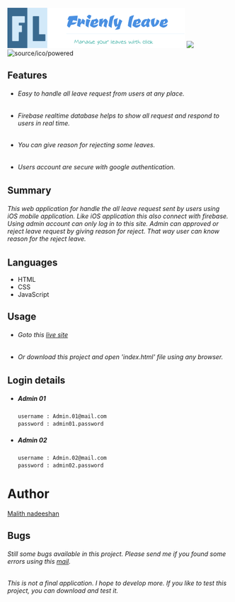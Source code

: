 
![](source/ico/app_poster.png)
![](source/ico/web_version) ![source/ico/powered]()

## Features
* ###### Easy to handle all leave request from users at any place.
* ###### Firebase realtime database helps to show all request and respond to users in real time.
* ###### You can give reason for rejecting some leaves.
* ###### Users account are secure with google authentication.

## Summary
###### This web application for handle the all leave request sent by users using iOS mobile application. Like iOS application this also connect with firebase. Using admin account can only log in to this site. Admin can approved or reject leave request by giving reason for reject. That way user can know reason for the reject leave.

## Languages
* HTML
* CSS
* JavaScript

## Usage
* ###### Goto this [live site](https://project-lms-fb008.firebaseapp.com/signInPage.html)
* ###### Or download this project and open  'index.html'  file using any browser.

## Login details
* ##### Admin 01
   ```sh
   username : Admin.01@mail.com
   password : admin01.password
    ```
* ##### Admin 02
   ```sh
   username : Admin.02@mail.com
   password : admin02.password
    ```
# Author
[Malith nadeeshan](m.nadeeshan@yahoo.co.uk)


## Bugs

###### Still some bugs available in this project. Please send me if you found some errors using this [mail](m.nadeeshan@yahoo.co.uk).


###### This is not a final application. I hope to develop more. If you like to test this project, you can download and test it.
